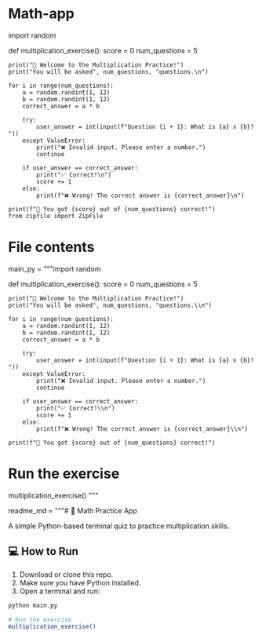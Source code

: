 # Math-app
import random

def multiplication_exercise():
    score = 0
    num_questions = 5

    print("🧠 Welcome to the Multiplication Practice!")
    print("You will be asked", num_questions, "questions.\n")

    for i in range(num_questions):
        a = random.randint(1, 12)
        b = random.randint(1, 12)
        correct_answer = a * b

        try:
            user_answer = int(input(f"Question {i + 1}: What is {a} x {b}? "))
        except ValueError:
            print("❌ Invalid input. Please enter a number.")
            continue

        if user_answer == correct_answer:
            print("✅ Correct!\n")
            score += 1
        else:
            print(f"❌ Wrong! The correct answer is {correct_answer}\n")

    print(f"🎉 You got {score} out of {num_questions} correct!")
    from zipfile import ZipFile

# File contents
main_py = """import random

def multiplication_exercise():
    score = 0
    num_questions = 5

    print("🧠 Welcome to the Multiplication Practice!")
    print("You will be asked", num_questions, "questions.\\n")

    for i in range(num_questions):
        a = random.randint(1, 12)
        b = random.randint(1, 12)
        correct_answer = a * b

        try:
            user_answer = int(input(f"Question {i + 1}: What is {a} x {b}? "))
        except ValueError:
            print("❌ Invalid input. Please enter a number.")
            continue

        if user_answer == correct_answer:
            print("✅ Correct!\\n")
            score += 1
        else:
            print(f"❌ Wrong! The correct answer is {correct_answer}\\n")

    print(f"🎉 You got {score} out of {num_questions} correct!")

# Run the exercise
multiplication_exercise()
"""

readme_md = """# 🧮 Math Practice App

A simple Python-based terminal quiz to practice multiplication skills.

## 💻 How to Run

1. Download or clone this repo.
2. Make sure you have Python installed.
3. Open a terminal and run:

```bash
python main.py

# Run the exercise
multiplication_exercise()
